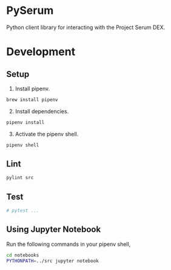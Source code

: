 # PySerum
Python client library for interacting with the Project Serum DEX.

# Development
## Setup
1. Install pipenv.
```sh
brew install pipenv
```
2. Install dependencies.
```sh
pipenv install
```
3. Activate the pipenv shell.
```sh
pipenv shell
```

## Lint
```sh
pylint src
```

## Test
```sh
# pytest ...
```

## Using Jupyter Notebook
Run the following commands in your pipenv shell,
```sh
cd notebooks
PYTHONPATH=../src jupyter notebook
```
